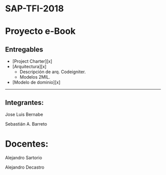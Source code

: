 # SAP-TFI-2018

# Proyecto e-Book 

## Entregables
* [Project Charter][x]
* [Arquitectura][x]
  * Descripción de arq. Codeigniter.
  * Modelos 2MIL.
* [Modelo de dominio][x]

___
## Integrantes:
Jose Luis Bernabe

Sebastián A. Barreto

# Docentes:
Alejandro Sartorio

Alejandro Decastro
